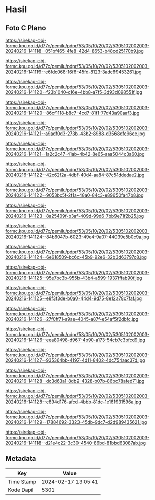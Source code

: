 # Hasil

## Foto C Plano

https://sirekap-obj-formc.kpu.go.id/d77c/pemilu/pdpr/53/05/10/20/02/5305102002003-20240216-141118--051bf465-4fe8-42d4-8653-b48cd25170b9.jpg

https://sirekap-obj-formc.kpu.go.id/d77c/pemilu/pdpr/53/05/10/20/02/5305102002003-20240216-141119--e6fdc068-16f6-45fd-8123-3adc69453261.jpg

https://sirekap-obj-formc.kpu.go.id/d77c/pemilu/pdpr/53/05/10/20/02/5305102002003-20240216-141120--f23b1040-c16e-4bb8-a7f5-3d93d098551f.jpg

https://sirekap-obj-formc.kpu.go.id/d77c/pemilu/pdpr/53/05/10/20/02/5305102002003-20240216-141120--86cf1118-b8c7-4cd7-81f1-77d43a90aaf3.jpg

https://sirekap-obj-formc.kpu.go.id/d77c/pemilu/pdpr/53/05/10/20/02/5305102002003-20240216-141121--a9adf0d3-273b-43b2-8988-d3568dfe96ee.jpg

https://sirekap-obj-formc.kpu.go.id/d77c/pemilu/pdpr/53/05/10/20/02/5305102002003-20240216-141121--1a2c2c47-41ab-4b42-8e65-aaa5044c3a60.jpg

https://sirekap-obj-formc.kpu.go.id/d77c/pemilu/pdpr/53/05/10/20/02/5305102002003-20240216-141122--42c62f2a-4dbf-40d4-aa84-87c51ddedae2.jpg

https://sirekap-obj-formc.kpu.go.id/d77c/pemilu/pdpr/53/05/10/20/02/5305102002003-20240216-141122--9053bc5f-2f1a-48a0-84c3-e89650fa47b8.jpg

https://sirekap-obj-formc.kpu.go.id/d77c/pemilu/pdpr/53/05/10/20/02/5305102002003-20240216-141123--8a25409f-b3af-409d-99d6-7bb9e71f2b25.jpg

https://sirekap-obj-formc.kpu.go.id/d77c/pemilu/pdpr/53/05/10/20/02/5305102002003-20240216-141124--84b6047b-6023-49e4-9a07-44039e5b0c9a.jpg

https://sirekap-obj-formc.kpu.go.id/d77c/pemilu/pdpr/53/05/10/20/02/5305102002003-20240216-141124--6e618509-bc6c-45b9-92e6-32b3d63797c8.jpg

https://sirekap-obj-formc.kpu.go.id/d77c/pemilu/pdpr/53/05/10/20/02/5305102002003-20240216-141125--95e7bc3b-955b-43b4-a599-1937fffab90f.jpg

https://sirekap-obj-formc.kpu.go.id/d77c/pemilu/pdpr/53/05/10/20/02/5305102002003-20240216-141125--e8f3f3de-b0a0-44d4-9d75-8e12a78c7faf.jpg

https://sirekap-obj-formc.kpu.go.id/d77c/pemilu/pdpr/53/05/10/20/02/5305102002003-20240216-141126--27f0ff71-a9ae-4045-a87f-e54af5f2dbfc.jpg

https://sirekap-obj-formc.kpu.go.id/d77c/pemilu/pdpr/53/05/10/20/02/5305102002003-20240216-141126--eea80498-d967-4b90-a173-54cb7c3bfcd9.jpg

https://sirekap-obj-formc.kpu.go.id/d77c/pemilu/pdpr/53/05/10/20/02/5305102002003-20240216-141127--935364bb-4197-4d11-8402-4dc754aac37d.jpg

https://sirekap-obj-formc.kpu.go.id/d77c/pemilu/pdpr/53/05/10/20/02/5305102002003-20240216-141128--dc3d63a1-8db2-4328-b07b-86bc78afed71.jpg

https://sirekap-obj-formc.kpu.go.id/d77c/pemilu/pdpr/53/05/10/20/02/5305102002003-20240216-141128--c894d176-afcd-4bbb-81dc-1e161931596a.jpg

https://sirekap-obj-formc.kpu.go.id/d77c/pemilu/pdpr/53/05/10/20/02/5305102002003-20240216-141129--17884692-3323-45db-9dc7-d2d989435621.jpg

https://sirekap-obj-formc.kpu.go.id/d77c/pemilu/pdpr/53/05/10/20/02/5305102002003-20240216-141118--d21e4c22-3c30-4540-86bd-81bbd63087ab.jpg


## Metadata

| Key        | Value               |
| ---------- | ------------------- |
| Time Stamp | 2024-02-17 13:05:41 |
| Kode Dapil | 5301                |



